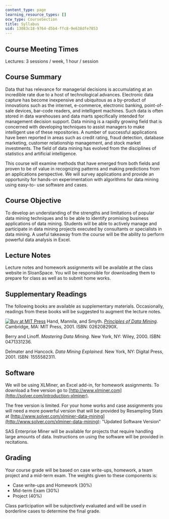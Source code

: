 ```yaml
---
content_type: page
learning_resource_types: []
ocw_type: CourseSection
title: Syllabus
uid: 13083c18-9764-d5b4-ffc8-9e638dfe7853
---
```


Course Meeting Times
--------------------

Lectures: 3 sessions / week, 1 hour / session

Course Summary
--------------

Data that has relevance for managerial decisions is accumulating at an incredible rate due to a host of technological advances. Electronic data capture has become inexpensive and ubiquitous as a by-product of innovations such as the internet, e-commerce, electronic banking, point-of-sale devices, bar-code readers, and intelligent machines. Such data is often stored in data warehouses and data marts specifically intended for management decision support. Data mining is a rapidly growing field that is concerned with developing techniques to assist managers to make intelligent use of these repositories. A number of successful applications have been reported in areas such as credit rating, fraud detection, database marketing, customer relationship management, and stock market investments. The field of data mining has evolved from the disciplines of statistics and artificial intelligence.

This course will examine methods that have emerged from both fields and proven to be of value in recognizing patterns and making predictions from an applications perspective. We will survey applications and provide an opportunity for hands-on experimentation with algorithms for data mining using easy-to- use software and cases.

Course Objective
----------------

To develop an understanding of the strengths and limitations of popular data mining techniques and to be able to identify promising business applications of data mining. Students will be able to actively manage and participate in data mining projects executed by consultants or specialists in data mining. A useful takeaway from the course will be the ability to perform powerful data analysis in Excel.

Lecture Notes
-------------

Lecture notes and homework assignments will be available at the class website in SloanSpace. You will be responsible for downloading them to prepare for class as well as to submit home works.

Supplementary Readings
----------------------

The following books are available as supplementary materials. Occasionally, readings from these books will be suggested to augment the lecture notes.

[![Buy at MIT Press](/images/mp_logo.gif)](https://mitpress.mit.edu/books/principles-data-mining) Hand, Mannila, and Smyth. [_Principles of Data Mining_](https://mitpress.mit.edu/books/principles-data-mining). Cambridge, MA: MIT Press, 2001. ISBN: 026208290X.

Berry and Linoff. _Mastering Data Mining._ New York, NY: Wiley, 2000. ISBN: 0471331236.

Delmater and Hancock. _Data Mining Explained._ New York, NY: Digital Press, 2001. ISBN: 1555582311.

Software
--------

We will be using XLMiner, an Excel add-in, for homework assignments. To download a free version go to [http://www.xlminer.com](http://solver.com/introduction-xlminer).

The free version is limited. For your home works and case assignments you will need a more powerful version that will be provided by Resampling Stats at [http://www.solver.com/xlminer-data-mining](http://www.solver.com/xlminer-data-mining): "Updated Software Version"

SAS Enterprise Miner will be available for projects that require handling large amounts of data. Instructions on using the software will be provided in recitations.

Grading
-------

Your course grade will be based on case write-ups, homework, a team project and a mid-term exam. The weights given to these components is:

*   Case write-ups and Homework (30%)
*   Mid-term Exam (30%)
*   Project (40%)

Class participation will be subjectively evaluated and will be used in borderline cases to determine the final grade.